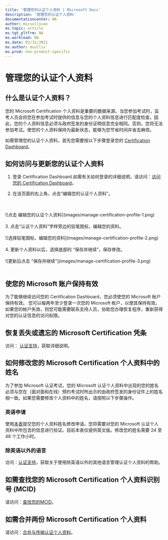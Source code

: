 ```yaml
---
title: '管理您的认证个人资料 | Microsoft Docs'
description: '管理您的认证个人资料' 
documentationcenter: NA 
author: micsullivan
ms.topic: article
ms.tgt_pltfrm: NA
ms.workload: NA
ms.date: 03/31/2021
ms.author: msulliv
ms.prod: non-product-specific
---
```

# 管理您的认证个人资料

## 什么是认证个人资料？

您的 Microsoft Certification 个人资料是重要的数据来源。当您参加考试时，监考人员会将您在参加考试时提供的信息与您的个人资料信息进行匹配度检查。因此，您的个人资料信息必须与政府签发的身份证明信息完全相同。否则，您将无法参加考试。使您的个人资料保持为最新状态，能够为您节省时间并省去麻烦。

如需管理您的认证个人资料，首先您需要按以下步骤登录您的 [Certification Dashboard](https://aka.ms/certdashboard)。

## 如何访问与更新您的认证个人资料

1. 登录 Certification Dashboard.如需有关如何登录的详细说明，请访问：[访问您的 Certification Dashboard](/learn/certifications/access-certification-dashboard)。

2. 在该页面的右上角，点击“编辑您的认证个人资料”。
<br/>
<br/>
![点击 编辑您的认证个人资料](images/manage-certification-profile-1.png)
<br/>
<br/>
3. 点击“认证个人资料”字样旁边的铅笔图标，编辑您的资料。
<br/>
<br/>
![选择铅笔图标，编辑您的资料](images/manage-certification-profile-2.png)
<br/>
<br/>
4. 更新个人资料以后，选择底部的 “保存并继续”，保存修改。
<br/>
<br/>
![更新后点击 "保存并继续"](images/manage-certification-profile-3.png)
<br/>
<br/>

## 使您的 Microsoft 账户保持有效

为了能够继续访问您的 Certification Dashboard，您必须使您的 Microsoft 帐户保持有效。 您可以每两年至少登录一次您的 Microsoft 帐户，以使其保持有效。 如果您的帐户失效，则您可能需要联系支持人员，协助您办理恢复程序，重新获得对您的认证信息的访问权限。

## 恢复丢失或遗忘的 Microsoft Certification 凭条

访问： [认证支持](/learn/certifications/help)，获取详细说明。

## 如何修改您的 Microsoft Certification 个人资料中的姓名

为了参加 Microsoft 认证考试，您的 Microsoft 认证个人资料中出现的您的姓名必须与您在（面对面和在线）预约考试时所出示的由政府签发的身份证件上的姓名相一致。如果您需要修改个人资料中的姓名，请按照以下步骤操作。

### 英语申请

使用[本表](https://aka.ms/MSCertificationLegalNamechange)提交您的个人资料姓名修改申请。您将需要对您的 Microsoft 认证个人资料中所包含的信息进行验证。目前本表仅提供英文版。修改您的姓名需要 24 至 48 个工作小时。

### 除英语以外的语言

访问：[认证支持](/learn/certifications/help)，获取关于使用除英语以外的其他语言管理认证个人资料的帮助。

## 如需查找您的 Microsoft Certification 个人资料识别号 (MCID)

请访问：[查找您的MCID](/learn/certifications/find-mcid)。


## 如需合并两份 Microsoft Certification 个人资料

请访问：[合并与传输认证个人资料](/learn/certifications/merge-profiles)。
